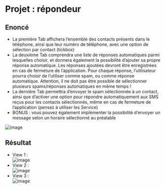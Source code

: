 # Projet : répondeur

## Enoncé
- La première Tab affichera l’ensemble des contacts présents dans le téléphone, ainsi
que leur numéro de téléphone, avec une option de sélection par contact (tickbox)
- La deuxième Tab comprendra une liste de réponses automatiques parmi lesquelles
choisir, et donnera également la possibilité d’ajouter sa propre réponse automatique.
Les réponses ajoutées devront être enregistrées en cas de fermeture de l’application.
Pour chaque réponse, l’utilisateur pourra choisir de l’utiliser comme spam, ou comme
réponse automatique. Attention, il ne doit pas être possible de sélectionner plusieurs
spams/réponses automatiques en même temps !
- La dernière Tab permettra d’envoyer le spam sélectionnée à un contact, ainsi que
d’activer une option pour répondre automatiquement aux SMS reçus pour les contacts
sélectionnés, même en cas de fermeture de l’application (pensez à utiliser les Service)
- BONUS : vous pouvez également implémenter la possibilité d’envoyer un message
selon un horaire sélectionné au préalable

![image](https://github.com/leteinta/Repondeur/assets/97354292/d0bcad55-e667-427b-a14f-b585845964b3)

## Résultat 
- View 1 :  
 ![image](https://github.com/leteinta/Repondeur/assets/97354292/e3eeeb82-e3c2-4599-93c5-c972ee7b881e)  
- View 2 :  
 ![image](https://github.com/leteinta/Repondeur/assets/97354292/ed354357-ed71-4471-b478-23dc1ae8b418)  
- View 3 :  
 ![image](https://github.com/leteinta/Repondeur/assets/97354292/16647f1c-8a29-425f-8c85-95827652eaa8)
